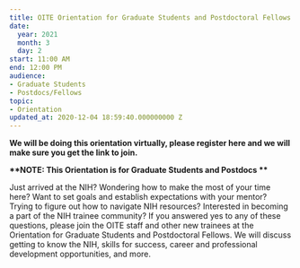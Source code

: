 ```yaml
---
title: OITE Orientation for Graduate Students and Postdoctoral Fellows
date:
  year: 2021
  month: 3
  day: 2
start: 11:00 AM
end: 12:00 PM
audience:
- Graduate Students
- Postdocs/Fellows
topic:
- Orientation
updated_at: 2020-12-04 18:59:40.000000000 Z
---
```

**We will be doing this orientation virtually, please register here and
we will make sure you get the link to join.**

**\*\*NOTE: This Orientation is for <span>Graduate Students and Postdocs </span>\*\***

Just arrived at the NIH? Wondering how to make the most of your time
here? Want to set goals and establish expectations with your mentor?
Trying to figure out how to navigate NIH resources? Interested in
becoming a part of the NIH trainee community? If you answered yes to any
of these questions, please join the OITE staff and other new trainees at
the Orientation for Graduate Students and Postdoctoral Fellows. We will
discuss getting to know the NIH, skills for success, career and
professional development opportunities, and more.

